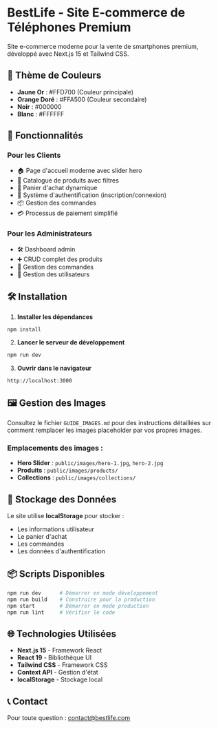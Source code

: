 # BestLife - Site E-commerce de Téléphones Premium

Site e-commerce moderne pour la vente de smartphones premium, développé avec Next.js 15 et Tailwind CSS.

## 🎨 Thème de Couleurs

- **Jaune Or** : #FFD700 (Couleur principale)
- **Orange Doré** : #FFA500 (Couleur secondaire)
- **Noir** : #000000
- **Blanc** : #FFFFFF

## 🚀 Fonctionnalités

### Pour les Clients
- 🏠 Page d'accueil moderne avec slider hero
- 📱 Catalogue de produits avec filtres
- 🛒 Panier d'achat dynamique
- 👤 Système d'authentification (inscription/connexion)
- 📦 Gestion des commandes
- 💳 Processus de paiement simplifié

### Pour les Administrateurs
- 🛠️ Dashboard admin
- ➕ CRUD complet des produits
- 📄 Gestion des commandes
- 👥 Gestion des utilisateurs

## 🛠️ Installation

1. **Installer les dépendances**
```bash
npm install
```

2. **Lancer le serveur de développement**
```bash
npm run dev
```

3. **Ouvrir dans le navigateur**
```
http://localhost:3000
```

## 🖼️ Gestion des Images

Consultez le fichier `GUIDE_IMAGES.md` pour des instructions détaillées sur comment remplacer les images placeholder par vos propres images.

### Emplacements des images :
- **Hero Slider** : `public/images/hero-1.jpg`, `hero-2.jpg`
- **Produits** : `public/images/products/`
- **Collections** : `public/images/collections/`

## 💾 Stockage des Données

Le site utilise **localStorage** pour stocker :
- Les informations utilisateur
- Le panier d'achat
- Les commandes
- Les données d'authentification

## 📦 Scripts Disponibles

```bash
npm run dev      # Démarrer en mode développement
npm run build    # Construire pour la production
npm start        # Démarrer en mode production
npm run lint     # Vérifier le code
```

## 🌐 Technologies Utilisées

- **Next.js 15** - Framework React
- **React 19** - Bibliothèque UI
- **Tailwind CSS** - Framework CSS
- **Context API** - Gestion d'état
- **localStorage** - Stockage local

## 📞 Contact

Pour toute question : contact@bestlife.com
